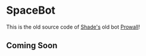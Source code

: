 # SpaceBot
This is the old source code of [Shade's](https://github.com/shadeoxide) old bot [Prowall](https://github.com/shadeoxide/prowall)!

## Coming Soon

